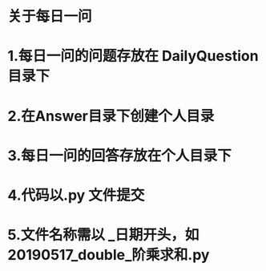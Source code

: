 # 关于每日一问
# 1.每日一问的问题存放在 DailyQuestion目录下
# 2.在Answer目录下创建个人目录
# 3.每日一问的回答存放在个人目录下
# 4.代码以.py 文件提交
# 5.文件名称需以 _日期开头，如20190517_double_阶乘求和.py
